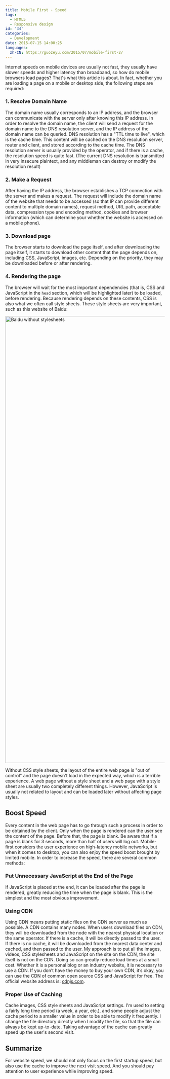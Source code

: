 ```yaml
---
title: Mobile First - Speed
tags:
  - HTML5
  - Responsive design
id: '34'
categories:
  - Development
date: 2015-07-15 14:00:25
languages:
  zh-CN: https://guozeyu.com/2015/07/mobile-first-2/
---
```


Internet speeds on mobile devices are usually not fast, they usually have slower speeds and higher latency than broadband, so how do mobile browsers load pages? That's what this article is about. In fact, whether you are loading a page on a mobile or desktop side, the following steps are required:

### 1\. Resolve Domain Name

The domain name usually corresponds to an IP address, and the browser can communicate with the server only after knowing <!-- more --> this IP address. In order to resolve the domain name, the client will send a request for the domain name to the DNS resolution server, and the IP address of the domain name can be queried. DNS resolution has a "TTL time to live", which is the cache time. This content will be cached on the DNS resolution server, router and client, and stored according to the cache time. The DNS resolution server is usually provided by the operator, and if there is a cache, the resolution speed is quite fast. (The current DNS resolution is transmitted in very insecure plaintext, and any middleman can destroy or modify the resolution result)

### 2\. Make a Request

After having the IP address, the browser establishes a TCP connection with the server and makes a request. The request will include the domain name of the website that needs to be accessed (so that IP can provide different content to multiple domain names), request method, URL path, acceptable data, compression type and encoding method, cookies and browser information (which can determine your whether the website is accessed on a mobile phone).

### 3\. Download page

The browser starts to download the page itself, and after downloading the page itself, it starts to download other content that the page depends on, including CSS, JavaScript, images, etc. Depending on the priority, they may be downloaded before or after rendering.

### 4\. Rendering the page

The browser will wait for the most important dependencies (that is, CSS and JavaScript in the `head` section, which will be highlighted later) to be loaded, before rendering. Because rendering depends on these contents, CSS is also what we often call style sheets. These style sheets are very important, such as this website of Baidu:

<img src="https://cdn.ze3kr.com/6T-behmofKYLsxlrK0l_MQ/09022b05-0350-4e22-f4cd-bc6559b30401/extra" alt="Baidu without stylesheets" width="2518" height="1410"/>

Without CSS style sheets, the layout of the entire web page is "out of control" and the page doesn't load in the expected way, which is a terrible experience. A web page without a style sheet and a web page with a style sheet are usually two completely different things. However, JavaScript is usually not related to layout and can be loaded later without affecting page styles.

## Boost Speed

Every content in the web page has to go through such a process in order to be obtained by the client. Only when the page is rendered can the user see the content of the page. Before that, the page is blank. Be aware that if a page is blank for 3 seconds, more than half of users will log out. Mobile-first considers the user experience on high-latency mobile networks, but when it comes to desktop, you can also enjoy the speed boost brought by limited mobile. In order to increase the speed, there are several common methods:

### Put Unnecessary JavaScript at the End of the Page

If JavaScript is placed at the end, it can be loaded after the page is rendered, greatly reducing the time when the page is blank. This is the simplest and the most obvious improvement.

### Using CDN

Using CDN means putting static files on the CDN server as much as possible. A CDN contains many nodes. When users download files on CDN, they will be downloaded from the node with the nearest physical location or the same operator. If there is a cache, it will be directly passed to the user. If there is no cache, it will be downloaded from the nearest data center and cached, and then passed to the user. My approach is to put all the images, videos, CSS stylesheets and JavaScript on the site on the CDN, the site itself is not on the CDN. Doing so can greatly reduce load times at a small cost. Whether it is a personal blog or an industry website, it is necessary to use a CDN. If you don’t have the money to buy your own CDN, it’s okay, you can use the CDN of common open source CSS and JavaScript for free. The official website address is: [cdnjs.com](https://cdnjs.com/).

### Proper Use of Caching

Cache images, CSS style sheets and JavaScript settings. I'm used to setting a fairly long time period (a week, a year, etc.), and some people adjust the cache period to a smaller value in order to be able to modify it frequently. I change the file directory directly when I modify the file, so that the file can always be kept up-to-date. Taking advantage of the cache can greatly speed up the user's second visit.

## Summarize

For website speed, we should not only focus on the first startup speed, but also use the cache to improve the next visit speed. And you should pay attention to user experience while improving speed.
